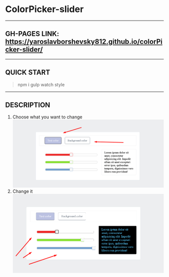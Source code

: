 # ColorPicker-slider
---

## GH-PAGES LINK: https://yaroslavborshevsky812.github.io/colorPicker-slider/
---

## QUICK START
> npm i
> gulp watch style

---

## DESCRIPTION
1. Choose what you want to change 
![](images\Screenshot1.png)
2. Change it
![](images\Screenshot2.png)